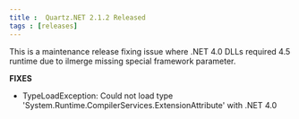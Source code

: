 ```yaml
---
title :  Quartz.NET 2.1.2 Released
tags : [releases]
---
```


This is a maintenance release fixing issue where .NET 4.0 DLLs required 4.5 runtime due to ilmerge missing special framework parameter.

__FIXES__

* TypeLoadException: Could not load type 'System.Runtime.CompilerServices.ExtensionAttribute' with .NET 4.0

<Download />
